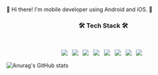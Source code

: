 👋  Hi there! I'm mobile developer using Android and iOS. 🚀


<h3 align="center"><b>🛠 Tech Stack 🛠</b></h3>
</br>
<p align="center">
<img src="https://img.shields.io/badge/HTML5-E34F26?style=flat-square&logo=HTML5&logoColor=white"/></a> &nbsp
<img src="https://img.shields.io/badge/JavaScript-F7DF1E?style=flat-square&logo=JavaScript&logoColor=white"/></a> &nbsp
<img src="https://img.shields.io/badge/Apache Maven-1572B6?style=flat-square&logo=Apache Maven&logoColor=white"/></a> &nbsp
<img src="https://img.shields.io/badge/Swift-E34F26?style=flat-square&logo=Swift&logoColor=white"/></a> &nbsp
<img src="https://img.shields.io/badge/Spring-339933?style=flat-square&logo=Spring&logoColor=white"/></a> &nbsp 
<img src="https://img.shields.io/badge/PHP-F7DF1E?style=flat-square&logo=PHP&logoColor=white"/></a> &nbsp 
<img src="https://img.shields.io/badge/Oracle-339933?style=flat-square&logo=Oracle&logoColor=white"/></a> &nbsp
<img src="https://img.shields.io/badge/MySQL-1572B6?style=flat-square&logo=MySQL&logoColor=white"/></a> &nbsp


![Anurag's GitHub stats](https://github-readme-stats.vercel.app/api?username=lavaspoon&show_icons=true&theme=radical)

